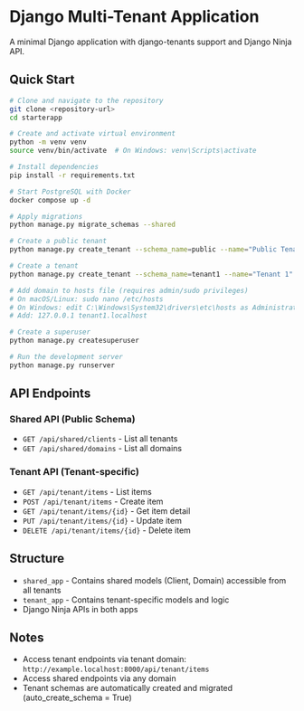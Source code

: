 # Django Multi-Tenant Application

A minimal Django application with django-tenants support and Django Ninja API.

## Quick Start

```bash
# Clone and navigate to the repository
git clone <repository-url>
cd starterapp

# Create and activate virtual environment
python -m venv venv
source venv/bin/activate  # On Windows: venv\Scripts\activate

# Install dependencies
pip install -r requirements.txt

# Start PostgreSQL with Docker
docker compose up -d

# Apply migrations
python manage.py migrate_schemas --shared

# Create a public tenant
python manage.py create_tenant --schema_name=public --name="Public Tenant" --domain-domain=localhost --domain-is_primary=True

# Create a tenant
python manage.py create_tenant --schema_name=tenant1 --name="Tenant 1" --domain-domain=tenant1.localhost --domain-is_primary=True

# Add domain to hosts file (requires admin/sudo privileges)
# On macOS/Linux: sudo nano /etc/hosts
# On Windows: edit C:\Windows\System32\drivers\etc\hosts as Administrator
# Add: 127.0.0.1 tenant1.localhost

# Create a superuser
python manage.py createsuperuser

# Run the development server
python manage.py runserver
```

## API Endpoints

### Shared API (Public Schema)
- `GET /api/shared/clients` - List all tenants
- `GET /api/shared/domains` - List all domains

### Tenant API (Tenant-specific)
- `GET /api/tenant/items` - List items
- `POST /api/tenant/items` - Create item
- `GET /api/tenant/items/{id}` - Get item detail
- `PUT /api/tenant/items/{id}` - Update item
- `DELETE /api/tenant/items/{id}` - Delete item

## Structure

- `shared_app` - Contains shared models (Client, Domain) accessible from all tenants
- `tenant_app` - Contains tenant-specific models and logic
- Django Ninja APIs in both apps

## Notes

- Access tenant endpoints via tenant domain: `http://example.localhost:8000/api/tenant/items`
- Access shared endpoints via any domain
- Tenant schemas are automatically created and migrated (auto_create_schema = True) 